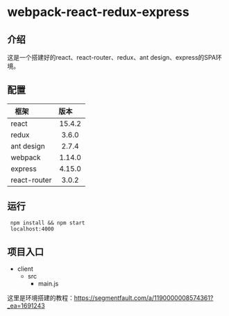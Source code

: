 # webpack-react-redux-express #
## 介绍 ##
这是一个搭建好的react、react-router、redux、ant design、express的SPA环境。
## 配置 ##
| 框架           | 版本      
| ------------- |:-------------:
| react         | 15.4.2
| redux         | 3.6.0
| ant design    | 2.7.4
| webpack       | 1.14.0
| express       | 4.15.0 
| react-router  | 3.0.2
## 运行 ##
```
 npm install && npm start
 localhost:4000
```
## 项目入口 ##
+ client
  + src
    + main.js
    
这里是环境搭建的教程：https://segmentfault.com/a/1190000008574361?_ea=1691243
